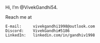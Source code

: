 Hi, I’m @VivekGandhi54. 


Reach me at

	E-mail:		vivekgandhi1998@outlook.com
	Discord:	VivekGandhi#5186
	LinkedIn:	linkedin.com/in/gandhiv1998
